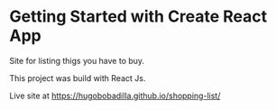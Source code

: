 # Getting Started with Create React App

Site for listing thigs you have to buy.

This project was build with React Js.

Live site at https://hugobobadilla.github.io/shopping-list/
